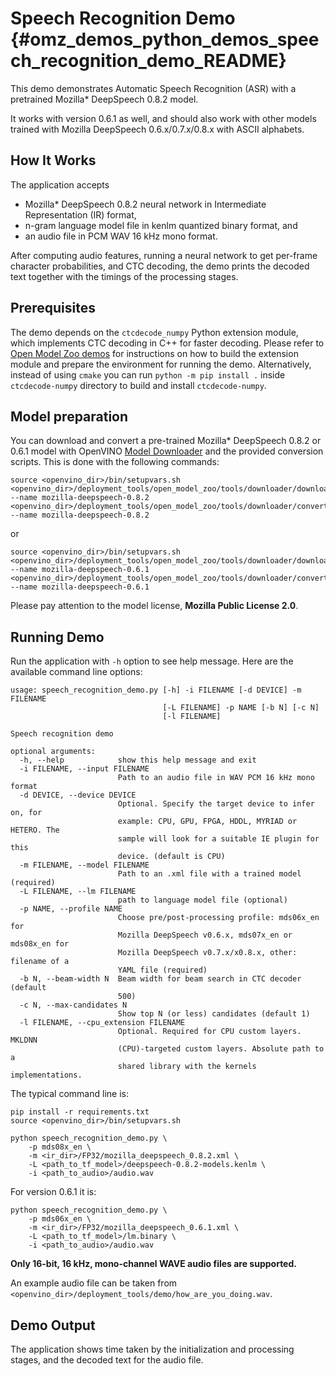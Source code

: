 # Speech Recognition Demo {#omz_demos_python_demos_speech_recognition_demo_README}

This demo demonstrates Automatic Speech Recognition (ASR) with a pretrained Mozilla\* DeepSpeech 0.8.2 model.

It works with version 0.6.1 as well, and should also work with other models trained with Mozilla DeepSpeech 0.6.x/0.7.x/0.8.x with ASCII alphabets.

## How It Works

The application accepts

 * Mozilla\* DeepSpeech 0.8.2 neural network in Intermediate Representation (IR) format,
 * n-gram language model file in kenlm quantized binary format, and
 * an audio file in PCM WAV 16 kHz mono format.

After computing audio features, running a neural network to get per-frame character probabilities, and CTC decoding, the demo prints the decoded text together with the timings of the processing stages.

## Prerequisites

The demo depends on the `ctcdecode_numpy` Python extension module,
which implements CTC decoding in C++ for faster decoding.
Please refer to [Open Model Zoo demos](../../README.md) for instructions
on how to build the extension module and prepare the environment for running the demo.
Alternatively, instead of using `cmake` you can run `python -m pip install .` inside `ctcdecode-numpy` directory to build and install `ctcdecode-numpy`.

## Model preparation

You can download and convert a pre-trained Mozilla\* DeepSpeech 0.8.2 or 0.6.1 model with
OpenVINO [Model Downloader](../../../tools/downloader/README.md) and the provided conversion scripts.
This is done with the following commands:
```shell
source <openvino_dir>/bin/setupvars.sh
<openvino_dir>/deployment_tools/open_model_zoo/tools/downloader/downloader.py --name mozilla-deepspeech-0.8.2
<openvino_dir>/deployment_tools/open_model_zoo/tools/downloader/converter.py --name mozilla-deepspeech-0.8.2
```
or
```shell
source <openvino_dir>/bin/setupvars.sh
<openvino_dir>/deployment_tools/open_model_zoo/tools/downloader/downloader.py --name mozilla-deepspeech-0.6.1
<openvino_dir>/deployment_tools/open_model_zoo/tools/downloader/converter.py --name mozilla-deepspeech-0.6.1
```
Please pay attention to the model license, **Mozilla Public License 2.0**.

## Running Demo

Run the application with `-h` option to see help message.
Here are the available command line options:

```
usage: speech_recognition_demo.py [-h] -i FILENAME [-d DEVICE] -m FILENAME
                                  [-L FILENAME] -p NAME [-b N] [-c N]
                                  [-l FILENAME]

Speech recognition demo

optional arguments:
  -h, --help            show this help message and exit
  -i FILENAME, --input FILENAME
                        Path to an audio file in WAV PCM 16 kHz mono format
  -d DEVICE, --device DEVICE
                        Optional. Specify the target device to infer on, for
                        example: CPU, GPU, FPGA, HDDL, MYRIAD or HETERO. The
                        sample will look for a suitable IE plugin for this
                        device. (default is CPU)
  -m FILENAME, --model FILENAME
                        Path to an .xml file with a trained model (required)
  -L FILENAME, --lm FILENAME
                        path to language model file (optional)
  -p NAME, --profile NAME
                        Choose pre/post-processing profile: mds06x_en for
                        Mozilla DeepSpeech v0.6.x, mds07x_en or mds08x_en for
                        Mozilla DeepSpeech v0.7.x/x0.8.x, other: filename of a
                        YAML file (required)
  -b N, --beam-width N  Beam width for beam search in CTC decoder (default
                        500)
  -c N, --max-candidates N
                        Show top N (or less) candidates (default 1)
  -l FILENAME, --cpu_extension FILENAME
                        Optional. Required for CPU custom layers. MKLDNN
                        (CPU)-targeted custom layers. Absolute path to a
                        shared library with the kernels implementations.
```

The typical command line is:

```shell
pip install -r requirements.txt
source <openvino_dir>/bin/setupvars.sh

python speech_recognition_demo.py \
    -p mds08x_en \
    -m <ir_dir>/FP32/mozilla_deepspeech_0.8.2.xml \
    -L <path_to_tf_model>/deepspeech-0.8.2-models.kenlm \
    -i <path_to_audio>/audio.wav
```

For version 0.6.1 it is:

```shell
python speech_recognition_demo.py \
    -p mds06x_en \
    -m <ir_dir>/FP32/mozilla_deepspeech_0.6.1.xml \
    -L <path_to_tf_model>/lm.binary \
    -i <path_to_audio>/audio.wav
```

**Only 16-bit, 16 kHz, mono-channel WAVE audio files are supported.**

An example audio file can be taken from `<openvino_dir>/deployment_tools/demo/how_are_you_doing.wav`.

## Demo Output

The application shows time taken by the initialization and processing stages, and the decoded text for the audio file.
